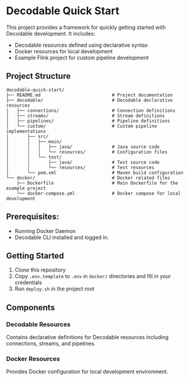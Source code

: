 # Decodable Quick Start

This project provides a framework for quickly getting started with Decodable development. It includes:

- Decodable resources defined using declarative syntax
- Docker resources for local development
- Example Flink project for custom pipeline development

## Project Structure

```
decodable-quick-start/
├── README.md                           # Project documentation
├── decodable/                          # Decodable declarative resources
│   ├── connections/                    # Connection definitions
│   ├── streams/                        # Stream definitions
│   ├── pipelines/                      # Pipeline definitions
│   └── custom/                         # Custom pipeline implementations
│       ├── src/
│       │   ├── main/
│       │   │   ├── java/               # Java source code
│       │   │   └── resources/          # Configuration files
│       │   └── test/
│       │       ├── java/               # Test source code
│       │       └── resources/          # Test resources
│       └── pom.xml                     # Maven build configuration
└── docker/                             # Docker related files
    ├── Dockerfile                      # Main Dockerfile for the example project
    └── docker-compose.yml              # Docker compose for local development
```

## Prerequisites:

* Running Docker Daemon
* Decodable CLI installed and logged in.

## Getting Started

1. Clone this repository
2. Copy `.env.template` to `.env` in  `docker/` directories and fill in your credentials
3. Run `deploy.sh` in the project root

## Components

### Decodable Resources
Contains declarative definitions for Decodable resources including connections, streams, and pipelines.

### Docker Resources
Provides Docker configuration for local development environment.
